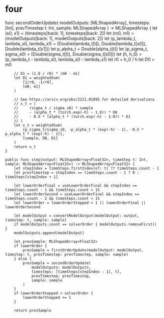 # four
  func secondOrderUpdate(
        modelOutputs: [MLShapedArray<Float32>],
        timesteps: [Int],
        prevTimestep t: Int,
        sample: MLShapedArray<Float32>
    ) -> MLShapedArray<Float32> {
        let (s0, s1) = (timesteps[back: 1], timesteps[back: 2])
        let (m0, m1) = (modelOutputs[back: 1], modelOutputs[back: 2])
        let (p_lambda_t, lambda_s0, lambda_s1) = (Double(lambda_t[t]), Double(lambda_t[s0]), Double(lambda_t[s1]))
        let p_alpha_t = Double(alpha_t[t])
        let (p_sigma_t, sigma_s0) = (Double(sigma_t[t]), Double(sigma_t[s0]))
        let (h, h_0) = (p_lambda_t - lambda_s0, lambda_s0 - lambda_s1)
        let r0 = h_0 / h
        let D0 = m0
        
        // D1 = (1.0 / r0) * (m0 - m1)
        let D1 = weightedSum(
            [1/r0, -1/r0],
            [m0, m1]
        )
        
        // See https://arxiv.org/abs/2211.01095 for detailed derivations
        // x_t = (
        //     (sigma_t / sigma_s0) * sample
        //     - (alpha_t * (torch.exp(-h) - 1.0)) * D0
        //     - 0.5 * (alpha_t * (torch.exp(-h) - 1.0)) * D1
        // )
        let x_t = weightedSum(
            [p_sigma_t/sigma_s0, -p_alpha_t * (exp(-h) - 1), -0.5 * p_alpha_t * (exp(-h) - 1)],
            [sample, D0, D1]
        )
        return x_t
    }

    public func step(output: MLShapedArray<Float32>, timeStep t: Int, sample: MLShapedArray<Float32>) -> MLShapedArray<Float32> {
        let stepIndex = timeSteps.firstIndex(of: t) ?? timeSteps.count - 1
        let prevTimestep = stepIndex == timeSteps.count - 1 ? 0 : timeSteps[stepIndex + 1]

        let lowerOrderFinal = useLowerOrderFinal && stepIndex == timeSteps.count - 1 && timeSteps.count < 15
        let lowerOrderSecond = useLowerOrderFinal && stepIndex == timeSteps.count - 2 && timeSteps.count < 15
        let lowerOrder = lowerOrderStepped < 1 || lowerOrderFinal || lowerOrderSecond
        
        let modelOutput = convertModelOutput(modelOutput: output, timestep: t, sample: sample)
        if modelOutputs.count == solverOrder { modelOutputs.removeFirst() }
        modelOutputs.append(modelOutput)
        
        let prevSample: MLShapedArray<Float32>
        if lowerOrder {
            prevSample = firstOrderUpdate(modelOutput: modelOutput, timestep: t, prevTimestep: prevTimestep, sample: sample)
        } else {
            prevSample = secondOrderUpdate(
                modelOutputs: modelOutputs,
                timesteps: [timeSteps[stepIndex - 1], t],
                prevTimestep: prevTimestep,
                sample: sample
            )
        }
        if lowerOrderStepped < solverOrder {
            lowerOrderStepped += 1
        }
        
        return prevSample
